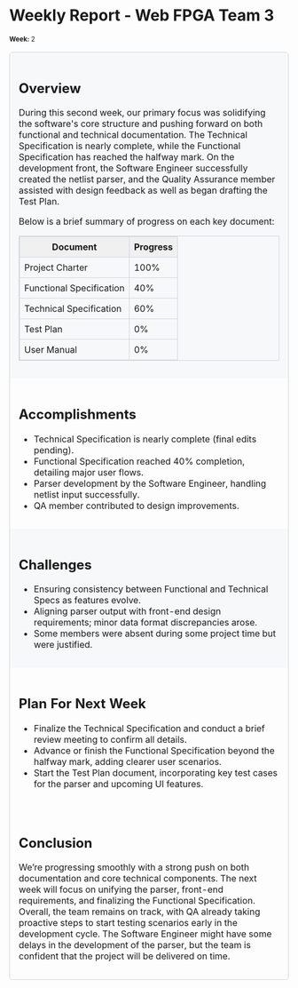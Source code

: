 # Weekly Report - Web FPGA Team 3
<small>**Week:** 2</small>

<table style="width:100%; border: 1px solid #d1d5da; border-collapse: separate; border-radius: 6px; border-spacing: 0;">
  <tr style="background-color: #f6f8fa; border-bottom: 1px solid #d1d5da;">
    <td style="padding: 1em;">
      <h2>Overview</h2>
      <p>
        During this second week, our primary focus was solidifying the software's core structure and 
        pushing forward on both functional and technical documentation. The Technical Specification 
        is nearly complete, while the Functional Specification has reached the halfway mark. On the 
        development front, the Software Engineer successfully created the netlist parser, and the 
        Quality Assurance member assisted with design feedback as well as began drafting the Test Plan.
      </p>
      <p>
        Below is a brief summary of progress on each key document:
      </p>
      <table style="width:100%; border: 1px solid #d1d5da; border-collapse: collapse; margin: 1em 0;">
        <tr style="background-color: #f0f0f0;">
          <th style="padding: 0.5em; border: 1px solid #d1d5da;">Document</th>
          <th style="padding: 0.5em; border: 1px solid #d1d5da;">Progress</th>
        </tr>
        <tr>
          <td style="padding: 0.5em; border: 1px solid #d1d5da;">Project Charter</td>
          <td style="padding: 0.5em; border: 1px solid #d1d5da;">100%</td>
        <tr>
          <td style="padding: 0.5em; border: 1px solid #d1d5da;">Functional Specification</td>
          <td style="padding: 0.5em; border: 1px solid #d1d5da;">40%</td>
        </tr>
        <tr>
          <td style="padding: 0.5em; border: 1px solid #d1d5da;">Technical Specification</td>
          <td style="padding: 0.5em; border: 1px solid #d1d5da;">60%</td>
        </tr>
        <tr>
          <td style="padding: 0.5em; border: 1px solid #d1d5da;">Test Plan</td>
          <td style="padding: 0.5em; border: 1px solid #d1d5da;">0%</td>
        </tr>
        <tr>
            <td style="padding: 0.5em; border: 1px solid #d1d5da;">User Manual</td>
            <td style="padding: 0.5em; border: 1px solid #d1d5da;">0%</td>
        </tr>
      </table>
    </td>
  </tr>

  <tr style="border-bottom: 1px solid #d1d5da;">
    <td style="padding: 1em;">
      <h2>Accomplishments</h2>
      <ul>
        <li>Technical Specification is nearly complete (final edits pending).</li>
        <li>Functional Specification reached 40% completion, detailing major user flows.</li>
        <li>Parser development by the Software Engineer, handling netlist input successfully.</li>
        <li>QA member contributed to design improvements.</li>
      </ul>
    </td>
  </tr>

  <tr style="background-color: #f6f8fa; border-bottom: 1px solid #d1d5da;">
    <td style="padding: 1em;">
      <h2>Challenges</h2>
      <ul>
        <li>Ensuring consistency between Functional and Technical Specs as features evolve.</li>
        <li>Aligning parser output with front-end design requirements; minor data format discrepancies arose.</li>
        <li>Some members were absent during some project time but were justified.</li>
      </ul>
    </td>
  </tr>

  <tr style="border-bottom: 1px solid #d1d5da;">
    <td style="padding: 1em;">
      <h2>Plan For Next Week</h2>
      <ul>
        <li>Finalize the Technical Specification and conduct a brief review meeting to confirm all details.</li>
        <li>Advance or finish the Functional Specification beyond the halfway mark, adding clearer user scenarios.</li>
        <li>Start the Test Plan document, incorporating key test cases for the parser and upcoming UI features.</li>
      </ul>
    </td>
  </tr>

  <tr>
    <td style="padding: 1em;">
      <h2>Conclusion</h2>
      <p>
        We’re progressing smoothly with a strong push on both documentation and core technical components. 
        The next week will focus on unifying the parser, front-end requirements, and finalizing the Functional Specification. 
        Overall, the team remains on track, with QA already taking proactive steps to start testing scenarios early in the development cycle. The Software Engineer might have some delays in the development of the parser, but the team is confident that the project will be delivered on time.
      </p>
    </td>
  </tr>
</table>
